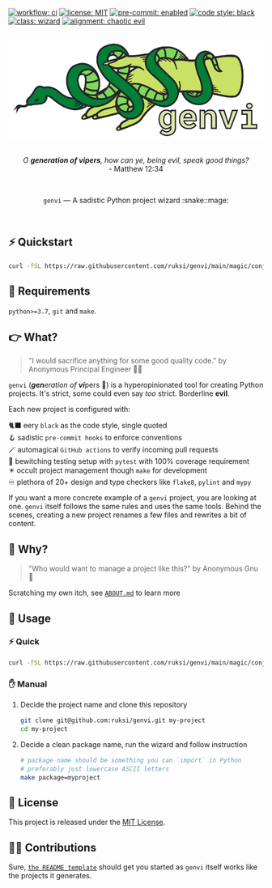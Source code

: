 [![workflow: ci](https://github.com/ruksi/genvi/actions/workflows/ci.yml/badge.svg?branch=main)](https://github.com/ruksi/genvi/actions?workflow=ci)
[![license: MIT](https://img.shields.io/badge/license-MIT-brightgreen.svg)](https://opensource.org/licenses/MIT)
[![pre-commit: enabled](https://img.shields.io/badge/pre--commit-enabled-brightgreen?logo=pre-commit&logoColor=white)](https://github.com/pre-commit/pre-commit)
[![code style: black](https://img.shields.io/badge/code%20style-black-000000.svg)](https://github.com/psf/black)
[![class: wizard](https://img.shields.io/badge/class-wizard-blue.svg)](https://github.com/ruksi/genvi)
[![alignment: chaotic evil](https://img.shields.io/badge/alignment-chaotic%20evil-red.svg)](https://github.com/ruksi/genvi)

<br/>
<div align="center">
<img src="https://github.com/ruksi/genvi/blob/main/images/genvi.svg"  alt="genvi logo"/>
</div>
<br/>
<p align="center">
<i>
O <b>generation of vipers</b>, how can ye, being evil, speak good things?
</i>
<br/>
- Matthew 12:34
</p>
<br/>
<p align="center">
<code>genvi</code> — A sadistic Python project wizard :snake::mage:
</p>
<br/>

## ⚡️ Quickstart

```bash
curl -fSL https://raw.githubusercontent.com/ruksi/genvi/main/magic/conjure.sh | bash
```

## 📝 Requirements

`python>=3.7`, `git` and `make`.

## 👉️ What?

> "I would sacrifice anything for some good quality code."
> by Anonymous Principal Engineer :woman_technologist:

`genvi` (<i><b>gen</b>eration of <b>vi</b></i>pers :snake:) is a hyperopinionated
tool for creating Python projects. It's strict, some could even say _too_ strict.
Borderline __evil__.

Each new project is configured with:

🐈‍⬛ eery `black` as the code style, single quoted
<br/>
🪝 sadistic `pre-commit hooks` to enforce conventions
<br/>
🪄 automagical `GitHub actions` to verify incoming pull requests
<br/>
🧙 bewitching testing setup with `pytest` with 100% coverage requirement
<br/>
✴️ occult project management though `make` for development
<br/>
♾️ plethora of 20+ design and type checkers like `flake8`, `pylint` and `mypy`

If you want a more concrete example of a `genvi` project, you are looking at one.
`genvi` itself follows the same rules and uses the same tools. Behind the scenes,
creating a new project renames a few files and rewrites a bit of content.

## 🤔 Why?

> "Who would want to manage a project like this?"
> by Anonymous Gnu :water_buffalo:

Scratching my own itch, see [`ABOUT.md`](ABOUT.md) to learn more

## 🦮 Usage

### ⚡️ Quick

```bash
curl -fSL https://raw.githubusercontent.com/ruksi/genvi/main/magic/conjure.sh | bash
```

### ✋ Manual

1. Decide the project name and clone this repository

   ```bash
   git clone git@github.com:ruksi/genvi.git my-project
   cd my-project
   ```

2. Decide a clean package name, run the wizard and follow instruction

   ```bash
   # package name should be something you can `import` in Python
   # preferably just lowercase ASCII letters
   make package=myproject
   ```

## 📜 License

This project is released under the [MIT License](LICENSE).

## 🧑‍💻 Contributions

Sure, [`the README template`](magic/utils/readme_template.md) should get you started
as `genvi` itself works like the projects it generates.
